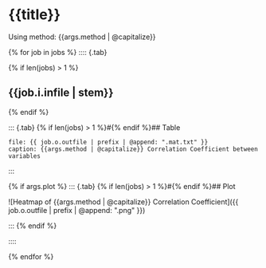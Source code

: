 # {{title}}
Using method: {{args.method | @capitalize}}

{% for job in jobs %}
:::: {.tab}

{% if len(jobs) > 1 %}
## {{job.i.infile | stem}}
{% endif %}

::: {.tab}
{% 	if len(jobs) > 1 %}#{% endif %}## Table
```table
file: {{ job.o.outfile | prefix | @append: ".mat.txt" }}
caption: {{args.method | @capitalize}} Correlation Coefficient between variables
```

:::

{% if args.plot %}
::: {.tab}
{% 	if len(jobs) > 1 %}#{% endif %}## Plot

![Heatmap of {{args.method | @capitalize}} Correlation Coefficient]({{ job.o.outfile | prefix | @append: ".png" }})

:::
{% endif %}

::::

{% endfor %}
